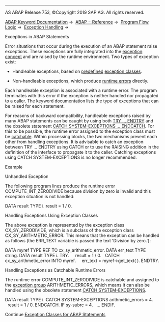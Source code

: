   

* * *

AS ABAP Release 753, ©Copyright 2019 SAP AG. All rights reserved.

[ABAP Keyword Documentation](https://help.sap.com/doc/abapdocu_753_index_htm/7.53/en-US/abenabap.htm) →  [ABAP − Reference](https://help.sap.com/doc/abapdocu_753_index_htm/7.53/en-US/abenabap_reference.htm) →  [Program Flow Logic](https://help.sap.com/doc/abapdocu_753_index_htm/7.53/en-US/abenabap_flow_logic.htm) →  [Exception Handling](https://help.sap.com/doc/abapdocu_753_index_htm/7.53/en-US/abenabap_exceptions.htm) → 

Exceptions in ABAP Statements

Error situations that occur during the execution of an ABAP statement raise exceptions. These exceptions are fully integrated into the [exception concept](https://help.sap.com/doc/abapdocu_753_index_htm/7.53/en-US/abenabap_exceptions.htm) and are raised by the runtime environment. Two types of exception exist:

-   Handleable exceptions, based on [predefined](https://help.sap.com/doc/abapdocu_753_index_htm/7.53/en-US/abenabap_exception_classes.htm) [exception classes](https://help.sap.com/doc/abapdocu_753_index_htm/7.53/en-US/abenexception_class_glosry.htm "Glossary Entry").

-   Non-handleable exceptions, which produce [runtime errors](https://help.sap.com/doc/abapdocu_753_index_htm/7.53/en-US/abenruntime_error_glosry.htm "Glossary Entry") directly.

Each handleable exception is associated with a runtime error. The program terminates with this error if the exception is neither handled nor propagated to a caller. The keyword documentation lists the type of exceptions that can be raised for each statement.

For reasons of backward compatibility, handleable exceptions raised by many ABAP statements can be caught by using both [TRY ... ENDTRY](https://help.sap.com/doc/abapdocu_753_index_htm/7.53/en-US/abaptry.htm) and the obsolete statement [CATCH SYSTEM-EXCEPTIONS ... ENDCATCH](https://help.sap.com/doc/abapdocu_753_index_htm/7.53/en-US/abapcatch_sys.htm). For this to be possible, the runtime error assigned to the exception class must be [catchable](https://help.sap.com/doc/abapdocu_753_index_htm/7.53/en-US/abencatchable_runtime_error_glosry.htm "Glossary Entry"). Within processing blocks, the two mechanisms prevent each other from handling exceptions. It is advisable to catch an exception between TRY ... ENDTRY using CATCH or to use the RAISING addition in the definition of the interface to propagate it to the caller. Catching exceptions using CATCH SYSTEM-EXCEPTIONS is no longer recommended.

Example

Unhandled Exception

The following program lines produce the runtime error COMPUTE\_INT\_ZERODIVIDE because division by zero is invalid and this exception situation is not handled:

DATA result TYPE i.
result = 1 / 0.

Handling Exceptions Using Exception Classes

The above exception is represented by the exception class CX\_SY\_ZERODIVIDE, which is a subclass of the exception class CX\_SY\_ARITHMETIC\_ERROR. This means that the exception can be handled as follows (the ERR\_TEXT variable is passed the text 'Division by zero.'):

DATA myref TYPE REF TO cx\_sy\_arithmetic\_error.
DATA err\_text TYPE string.
DATA result TYPE i.
TRY.
    result = 1 / 0.
  CATCH cx\_sy\_arithmetic\_error INTO myref.
    err\_text = myref->get\_text( ).
ENDTRY.

Handling Exceptions as Catchable Runtime Errors

The runtime error COMPUTE\_INT\_ZERODIVIDE is catchable and assigned to the [exception group](https://help.sap.com/doc/abapdocu_753_index_htm/7.53/en-US/abenexception_group_glosry.htm "Glossary Entry") ARITHMETIC\_ERRORS, which means it can also be handled using the obsolete statement [CATCH SYSTEM-EXCEPTIONS](https://help.sap.com/doc/abapdocu_753_index_htm/7.53/en-US/abapcatch_sys.htm).

DATA result TYPE i.
CATCH SYSTEM-EXCEPTIONS arithmetic\_errors = 4.
  result = 1 / 0.
ENDCATCH.
IF sy-subrc = 4.
  ...
ENDIF.

Continue
[Exception Classes for ABAP Statements](https://help.sap.com/doc/abapdocu_753_index_htm/7.53/en-US/abenabap_exception_classes.htm)
